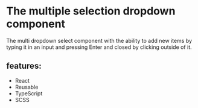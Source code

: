 # The multiple selection dropdown component

The multi dropdown select component with the ability to add new items by typing it in an input and pressing Enter and closed by clicking outside of it.

## features:
  - React
  - Reusable
  - TypeScript
  - SCSS
